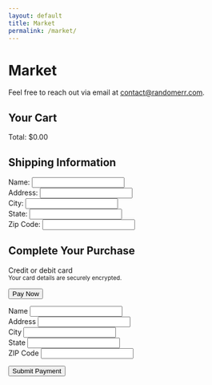 ```yaml
---
layout: default
title: Market
permalink: /market/
---
```


# Market

Feel free to reach out via email at [contact@randomerr.com](mailto:contact@randomerr.com).






<title>Secure Checkout</title>
<link rel="stylesheet" href="{{ site.baseurl }}/assets/css/checkout.css"/>
<link rel="stylesheet" href="{{ site.baseurl }}/assets/css/stripe.css"/>
<script src="https://js.stripe.com/v3/"></script>
<script src="{{ site.baseurl }}/assets/js/combined_checkout.js"></script>
<script src="{{ site.baseurl }}/server/server.js"></script>
</head>
<body>
<main class="checkout-container">
<section id="cart-summary">
<h2>Your Cart</h2>
<div id="cart-items">
<!-- Cart items will be dynamically populated here -->
</div>
<div class="checkout-summary">
<div id="cart-total">Total: $0.00</div>
</div>
</section>

<section id="shipping-info">
<h2>Shipping Information</h2>
<form id="shipping-form">
<div class="form-group">
<label for="name">Name:</label>
<input type="text" id="name" name="name" required />
</div>

<div class="form-group">
<label for="address">Address:</label>
<input type="text" id="address" name="address" required />
</div>

<div class="form-group">
<label for="city">City:</label>
<input type="text" id="city" name="city" required />
</div>

<div class="form-group">
<label for="state">State:</label>
<input type="text" id="state" name="state" required />
</div>

<div class="form-group">
<label for="zip">Zip Code:</label>
<input type="text" id="zip" name="zip" required />
</div>

<section id="payment-section">
<h2>Complete Your Purchase</h2>
<form id="payment-form" aria-label="Payment Form">
<label for="card-element" class="form-label">Credit or debit card</label>
<div id="card-element" class="card-input"></div>
<small id="card-help" class="form-text">Your card details are securely encrypted.</small>

<button id="submit-button" aria-label="Pay Now">Pay Now</button>
<div id="spinner" class="spinner hidden" aria-hidden="true"></div>
<div id="card-errors" role="alert" aria-live="polite"></div>
</form>
</section>




<!-- Include Stripe.js -->
<script src="https://js.stripe.com/v3/"></script>

<form id="payment-form">
  <div>
    <label for="name">Name</label>
    <input id="name" type="text" required />
  </div>
  <div>
    <label for="address">Address</label>
    <input id="address" type="text" required />
  </div>
  <div>
    <label for="city">City</label>
    <input id="city" type="text" required />
  </div>
  <div>
    <label for="state">State</label>
    <input id="state" type="text" required />
  </div>
  <div>
    <label for="zip">ZIP Code</label>
    <input id="zip" type="text" required />
  </div>

  <!-- Stripe Card Element -->
  <div id="card-element"></div>

  <!-- Display errors -->
  <div id="error-message" style="color: red;"></div>

  <button type="submit">Submit Payment</button>
  <div id="spinner" class="hidden">Processing...</div>
</form>







<style>
  .spinner {
  border: 4px solid rgba(0,0,0,0.1);
  border-radius: 50%;
  border-top: 4px solid #3498db;
  width: 30px;
  height: 30px;
  animation: spin 1s linear infinite;
}

.hidden {
  display: none;
}

@keyframes spin {
  0% { transform: rotate(0deg); }
  100% { transform: rotate(360deg); }
}

#card-errors {
  color: red;
}

.btn-submit {
  background-color: #4CAF50; /* Green */
  color: white;
  padding: 14px 20px;
  border: none;
  cursor: pointer;
}

.btn-submit:hover {
  background-color: #45a049;
}
</style>

